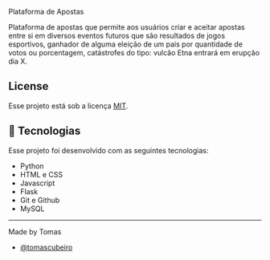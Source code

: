 
Plataforma de Apostas

Plataforma de apostas que permite aos usuários criar e aceitar apostas entre si em diversos eventos futuros que são resultados de jogos esportivos, ganhador de alguma eleição de um país por quantidade de votos ou porcentagem, catástrofes do tipo: vulcão Etna entrará em erupção dia X.


## License

Esse projeto está sob a licença [MIT](https://choosealicense.com/licenses/mit/).


## 🚀 Tecnologias
Esse projeto foi desenvolvido com as seguintes tecnologias:

- Python
- HTML e CSS
- Javascript
- Flask
- Git e Github
- MySQL


---

Made by Tomas

- [@tomascubeiro](https://github.com/tomascubeiro)

